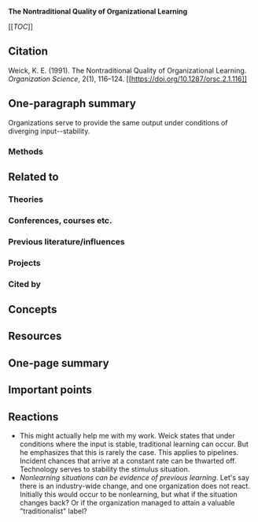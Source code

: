 **The Nontraditional Quality of Organizational Learning**

[[_TOC_]]

## Citation

Weick, K. E. (1991). The Nontraditional Quality of Organizational Learning. *Organization Science*, 2(1), 116–124. [[https://doi.org/10.1287/orsc.2.1.116]]

## One-paragraph summary

Organizations serve to provide the same output under conditions of diverging input--stability.

### Methods

## Related to

### Theories

### Conferences, courses etc.

### Previous literature/influences

### Projects

### Cited by

## Concepts

## Resources

## One-page summary

## Important points

## Reactions
* This might actually help me with my work. Weick states that under conditions where the input is stable, traditional learning can occur. But he emphasizes that this is rarely the case. This applies to pipelines. Incident chances that arrive at a constant rate can be thwarted off. Technology serves to stability the stimulus situation.
* *Nonlearning situations can be evidence of previous learning*. Let's say there is an industry-wide change, and one organization does not react. Initially this would occur to be nonlearning, but what if the situation changes back? Or if the organization managed to attain a valuable "traditionalist" label?